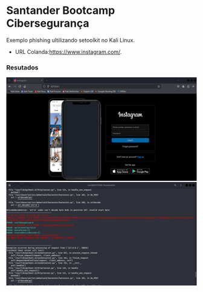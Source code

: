 # Santander Bootcamp Cibersegurança 
Exemplo phishing ultilizando setoolkit no Kali Linux.
- URL Colanda:https://www.instagram.com/.

### Resutados

![Alt text](./1.png "Optional title")
![Alt text](./2.png "Optional title")
